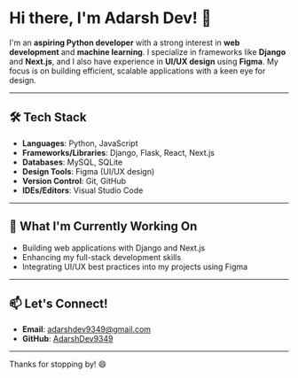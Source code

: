 # Hi there, I'm Adarsh Dev! 👋

I'm an **aspiring Python developer** with a strong interest in **web development** and **machine learning**. I specialize in frameworks like **Django** and **Next.js**, and I also have experience in **UI/UX design** using **Figma**. My focus is on building efficient, scalable applications with a keen eye for design.

---

## 🛠️ Tech Stack
- **Languages**: Python, JavaScript
- **Frameworks/Libraries**: Django, Flask, React, Next.js
- **Databases**: MySQL, SQLite
- **Design Tools**: Figma (UI/UX design)
- **Version Control**: Git, GitHub
- **IDEs/Editors**: Visual Studio Code

---

## 🌱 What I'm Currently Working On
- Building web applications with Django and Next.js
- Enhancing my full-stack development skills
- Integrating UI/UX best practices into my projects using Figma

---

## 📫 Let's Connect!
- **Email**: [adarshdev9349@gmail.com](mailto:adarshdev9349@gmail.com)
- **GitHub**: [AdarshDev9349](https://github.com/AdarshDev9349)

---

Thanks for stopping by! 😄